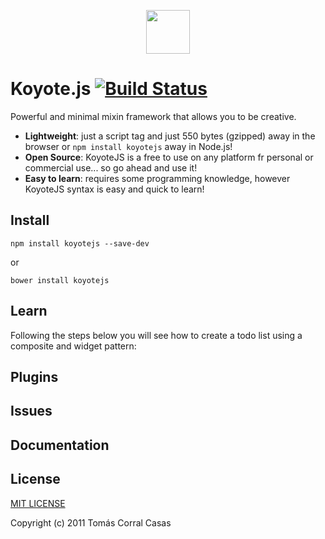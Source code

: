 <p align="center"><a href="#" target="_blank"><img width="70"src="https://raw.githubusercontent.com/fer/Koyote.js/website/imgs/koyote.png"></a></p>

# Koyote.js [![Build Status](https://drone.io/github.com/fer/koyote.js/status.png)](https://drone.io/github.com/fer/koyote.js/latest)

Powerful and minimal mixin framework that allows you to be creative.

- **Lightweight**: just a script tag and just 550 bytes (gzipped) away in the browser or ```npm install koyotejs``` away in Node.js!
- **Open Source**: KoyoteJS is a free to use on any platform fr personal or commercial use... so go ahead and use it!
- **Easy to learn**: requires some programming knowledge, however KoyoteJS syntax is easy and quick to learn!

## Install

```
npm install koyotejs --save-dev
```

or

```
bower install koyotejs
```

## Learn

Following the steps below you will see how to create a todo list using a composite and widget pattern:

## Plugins

## Issues

## Documentation

## License

[MIT LICENSE](http://opensource.org/licenses/MIT)

Copyright (c) 2011 Tomás Corral Casas
